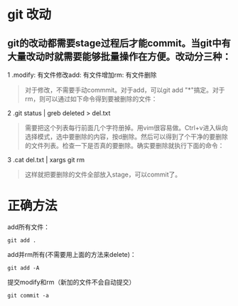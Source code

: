 # git 改动
## git的改动都需要stage过程后才能commit。当git中有大量改动时就需要能够批量操作在方便。改动分三种：

1 .modify: 有文件修改add: 有文件增加rm: 有文件删除
> 对于修改，不需要手动commmit。对于add，可以git add "*"搞定。对于rm，则可以通过如下命令得到要被删除的文件：   

2 .git status | greb deleted > del.txt
> 需要把这个列表每行前面几个字符册掉。用vim很容易做。Ctrl+v进入纵向选择模式，选中要删除的内容，按d删除。然后可以得到了个干净的要删除的文件列表。检查一下是否真的要删除。确实要删除就执行下面的命令：

3 .cat del.txt | xargs git rm
> 这样就把要删除的文件全部放入stage，可以commit了。

# 正确方法
add所有文件：
```
git add .
```
add并rm所有(不需要用上面的方法来delete)：
```
git add -A
```
提交modify和rm（新加的文件不会自动提交）
```
git commit -a
```